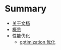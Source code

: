 # Summary

* [关于文档](README.md)
* [概览](chapter1/home.md)
* 性能优化
   * [optimization 优化](chapter1/section1.md)

